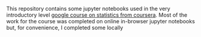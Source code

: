 This repository contains some jupyter notebooks used in the very introductory level [google course on statistics from coursera](https://www.coursera.org/learn/the-power-of-statistics).  Most of the work for the course was completed on online in-browser jupyter notebooks but, for convenience, I completed some locally